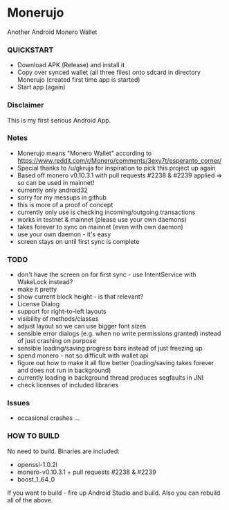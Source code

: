 # Monerujo
Another Android Monero Wallet

### QUICKSTART
- Download APK (Release) and install it
- Copy over synced wallet (all three files) onto sdcard in directory Monerujo (created first time app is started)
- Start app (again)

### Disclaimer
This is my first serious Android App.

### Notes
- Monerujo means "Monero Wallet" according to https://www.reddit.com/r/Monero/comments/3exy7t/esperanto_corner/
- Special thanks to /u/gkruja for inspiration to pick this project up again
- Based off monero v0.10.3.1 with pull requests #2238 & #2239 applied => so can be used in mainnet!
- currently only android32
- sorry for my messups in github
- this is more of a proof of concept
- currently only  use is checking incoming/outgoing transactions
- works in testnet & mainnet (please use your own daemons)
- takes forever to sync on mainnet (even with own daemon)
- use your own daemon - it's easy
- screen stays on until first sync is complete

### TODO
- don't have the screen on for first sync - use IntentService with WakeLock instead?
- make it pretty
- show current block height - is that relevant?
- License Dialog
- support for right-to-left layouts
- visibility of methods/classes
- adjust layout so we can use bigger font sizes
- sensible error dialogs (e.g. when no write permissions granted) instead of just crashing on purpose
- sensible loading/saving progress bars instead of just freezing up
- spend monero - not so difficult with wallet api
- figure out how to make it all flow better (loading/saving takes forever and does not run in background)
- currently loading in background thread produces segfaults in JNI
- check licenses of included libraries

### Issues
- occasional crashes ...

### HOW TO BUILD
No need to build. Binaries are included:

- openssl-1.0.2l
- monero-v0.10.3.1 + pull requests #2238 & #2239
- boost_1_64_0

If you want to build - fire up Android Studio and build. Also you can rebuild all of the above.
